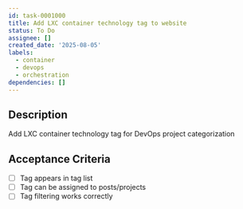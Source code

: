 ```yaml
---
id: task-0001000
title: Add LXC container technology tag to website
status: To Do
assignee: []
created_date: '2025-08-05'
labels:
  - container
  - devops
  - orchestration
dependencies: []
---
```


## Description

Add LXC container technology tag for DevOps project categorization

## Acceptance Criteria

- [ ] Tag appears in tag list
- [ ] Tag can be assigned to posts/projects
- [ ] Tag filtering works correctly
